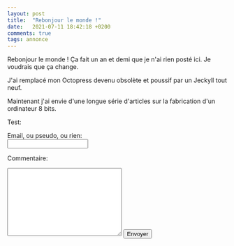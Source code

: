```yaml
---
layout: post
title:  "Rebonjour le monde !"
date:   2021-07-11 18:42:18 +0200
comments: true
tags: annonce
---
```

Rebonjour le monde ! Ça fait un an et demi que je n'ai rien posté ici.
Je voudrais que ça change.

J'ai remplacé mon Octopress devenu obsolète et poussif par un Jeckyll tout neuf.

Maintenant j'ai envie d'une longue série d'articles sur la fabrication d'un ordinateur
8 bits.

Test:

<form action="https://bonjourcomment.herokuapp.com/sites/1/comments" method="POST">
 <label for="email">Email, ou pseudo, ou rien:</label><br>
 <input type="text" id="email" name="email"><br>

 <label for="body">Commentaire:</label><br>
 <textarea id="body" name="body" rows="10" cols="30">
 </textarea> 

 <input type="submit" value="Envoyer">
</form>
